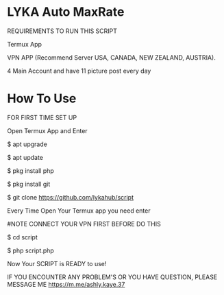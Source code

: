 # LYKA Auto MaxRate

REQUIREMENTS TO RUN THIS SCRIPT

Termux App

VPN APP (Recommend Server USA, CANADA, NEW ZEALAND, AUSTRIA).

4 Main Account and have 11 picture post every day

# How To Use

FOR FIRST TIME SET UP

Open Termux App and Enter

$ apt upgrade

$ apt update

$ pkg install php

$ pkg install git

$ git clone https://github.com/lykahub/script

Every Time Open Your Termux app you need enter

#NOTE CONNECT YOUR VPN FIRST BEFORE DO THIS

$ cd script

$ php script.php


Now Your SCRIPT is READY to use!


IF YOU ENCOUNTER ANY PROBLEM'S OR YOU HAVE QUESTION, PLEASE MESSAGE ME https://m.me/ashly.kaye.37
